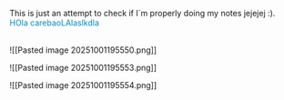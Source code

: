 This is just an attempt to check if I´m properly doing my notes jejejej :).
<span style="color:rgb(2, 141, 192)"><br>HOla carebaoLAlaslkdla<br><br></span> 

![[Pasted image 20251001195550.png]]

![[Pasted image 20251001195553.png]]

![[Pasted image 20251001195554.png]]
